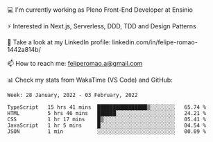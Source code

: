 💻 I'm currently working as Pleno Front-End Developer at Ensinio

⚡ Interested in Next.js, Serverless, DDD, TDD and Design Patterns

👥 Take a look at my LinkedIn profile: linkedin.com/in/felipe-romao-1442a814b/

📫 How to reach me: feliperomao.a@gmail.com

📊 Check my stats from WakaTime (VS Code) and GitHub:

<!--START_SECTION:waka-->
```text
Week: 28 January, 2022 - 03 February, 2022

TypeScript   15 hrs 41 mins  ████████████████▒░░░░░░░░   65.74 % 
HTML         5 hrs 46 mins   ██████░░░░░░░░░░░░░░░░░░░   24.21 % 
CSS          1 hr 17 mins    █▒░░░░░░░░░░░░░░░░░░░░░░░   05.41 % 
JavaScript   1 hr 5 mins     █░░░░░░░░░░░░░░░░░░░░░░░░   04.54 % 
JSON         1 min           ░░░░░░░░░░░░░░░░░░░░░░░░░   00.09 % 
```
<!--END_SECTION:waka-->
